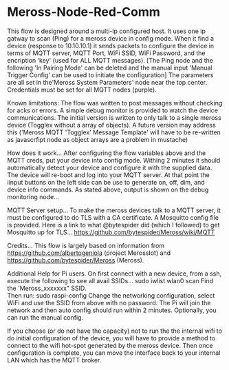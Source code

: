 # Meross-Node-Red-Comm

This flow is designed around a multi-ip configured host.  It uses one ip gatway to scan (Ping) for a meross device in config mode. When it find a device (response to 10.10.10.1) it sends packets to configure the device in terms of MQTT server, MQTT Port, WiFi SSID, WiFi Password, and the encription 'key' (used for ALL MQTT messages).  [The Ping node and the following 'In Pairing Mode' can be deleted and the manual input 'Manual Trigger Config' can be used to initiate the configuration] The parameters are all set in the'Meross System Parameters' node near the top center.  Credentials must be set for all MQTT nodes (purple).

Known limitations: The flow was written to post messages without checking for acks or errors.  A simple debug monitor is provided to watch the device communications.  The initial version is written to only talk to a single meross device (Togglex without a array of objects).  A future version may address this ('Meross MQTT 'Togglex' Message Template' will have to be re-written as javascrfipt node as object arrays are a problem in mustache)

How does it work...
After configuring the flow variables above and the MQTT creds, put your device into config mode.  Withing 2 minutes it should automatically detect your device and configure it with the supplied data.  The device will re-boot and log into your MQTT server.  At that point the iinput buttons on the left side can be use to generate on, off, dim, and device info commands.  As stated above, output is shown on the debug monitoring node...

MQTT Server setup...
To make the meross devices talk to a MQTT server, it must be configured to do TLS with a CA certificate.  A Mosquitto config file is provided.  Here is a link to what @bytespider did (which I followed) to get Mosquitto up for TLS...
https://github.com/bytespider/Meross/wiki/MQTT

Credits...
This flow is largely based on information from https://github.com/albertogeniola (project MerossIot) and https://github.com/bytespider/Meross (Meross).

Additional Help for Pi users.  On first connect with a new device, from a ssh, execute the following to see all avail SSIDs...
sudo iwlist wlan0 scan
Find the 'Meross_xxxxxxx" SSID.  
Then run:
sudo raspi-config
Change the networking configuration, select WiFi and use the SSID from above with no password.  The Pi will join the network and then auto config should run within 2 minutes.  Optionally, you can run the manual config.

If you choose (or do not have the capacity) not to run the the internal wifi to do initial configuration of the device, you will have to provide a method to connect to the wifi hot-spot generated by the meross device.  Then once configuration is complete, you can move the interface back to your internal LAN which has the MQTT broker.
